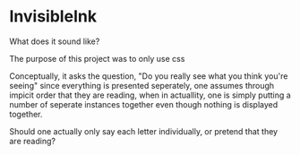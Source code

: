 # InvisibleInk
What does it sound like?

The purpose of this project was to only use css

Conceptually, it asks the question, "Do you really see what you think you're seeing"
since everything is presented seperately, one assumes through impicit order that they are reading, 
when in actuallity, one is simply putting a number of seperate instances together even though nothing is displayed together.

Should one actually only say each letter individually, or pretend that they are reading?
